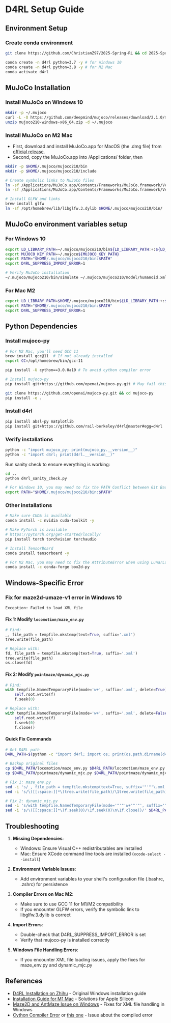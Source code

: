 # D4RL Setup Guide

## Environment Setup

### Create conda environment
```bash
git clone https://github.com/ChristianZ97/2025-Spring-RL && cd 2025-Spring-RL/HW1 # May 

conda create -n d4rl python=3.7 -y # for Windows 10
conda create -n d4rl python=3.8 -y # for M2 Mac
conda activate d4rl
```

## MuJoCo Installation

### Install MuJoCo on Windows 10
```bash
mkdir -p ~/.mujoco
curl -L -O https://github.com/deepmind/mujoco/releases/download/2.1.0/mujoco210-windows-x86_64.zip
unzip mujoco210-windows-x86_64.zip -d ~/.mujoco
```

### Install MuJoCo on M2 Mac
- First, download and install MuJoCo.app for MacOS (the .dmg file) from [official release](https://github.com/google-deepmind/mujoco/releases).
- Second, copy the MuJoCo.app into /Applications/ folder, then

```bash
mkdir -p $HOME/.mujoco/mujoco210/bin
mkdir -p $HOME/.mujoco/mujoco210/include

# Create symbolic links to MuJoCo files
ln -sf /Applications/MuJoCo.app/Contents/Frameworks/MuJoCo.framework/Versions/Current/Headers/ $HOME/.mujoco/mujoco210/include/
ln -sf /Applications/MuJoCo.app/Contents/Frameworks/MuJoCo.framework/Versions/Current/libmujoco.2.1.1.dylib $HOME/.mujoco/mujoco210/bin/libmujoco210.dylib

# Install GLFW and links
brew install glfw
ln -sf /opt/homebrew/lib/libglfw.3.dylib $HOME/.mujoco/mujoco210/bin/
```

## MuJoCo environment variables setup

### For Windows 10
```bash
export LD_LIBRARY_PATH=~/.mujoco/mujoco210/bin${LD_LIBRARY_PATH:+:${LD_LIBRARY_PATH}} 
export MUJOCO_KEY_PATH=~/.mujoco${MUJOCO_KEY_PATH}
export PATH="$HOME/.mujoco/mujoco210/bin:$PATH"
export D4RL_SUPPRESS_IMPORT_ERROR=1

# Verify MuJoCo installation
~/.mujoco/mujoco210/bin/simulate ~/.mujoco/mujoco210/model/humanoid.xml
```

### For Mac M2 
```bash
export LD_LIBRARY_PATH=$HOME/.mujoco/mujoco210/bin${LD_LIBRARY_PATH:+:${LD_LIBRARY_PATH}} 
export PATH="$HOME/.mujoco/mujoco210/bin:$PATH"
export D4RL_SUPPRESS_IMPORT_ERROR=1
```

## Python Dependencies

### Install mujoco-py
```bash
# For M2 Mac, you'll need GCC 11
brew install gcc@11  # If not already installed
export CC=/opt/homebrew/bin/gcc-11

pip install -U cython==3.0.0a10 # To avoid cython compiler error

# Install mujoco-py
pip install git+https://github.com/openai/mujoco-py.git # May fail this way

git clone https://github.com/openai/mujoco-py.git && cd mujoco-py
pip install -e .
```

### Install d4rl
```bash
pip install absl-py matplotlib
pip install git+https://github.com/rail-berkeley/d4rl@master#egg=d4rl
```

### Verify installations
```bash
python -c "import mujoco_py; print(mujoco_py.__version__)"
python -c "import d4rl; print(d4rl.__version__)"
```

Run sanity check to ensure everything is working:
```bash
cd ..
python d4rl_sanity_check.py

# For Windows 10, you may need to fix the PATH Conflict between Git Bash and Conda.
export PATH="$HOME/.mujoco/mujoco210/bin:$PATH"
```

### Other installations
```bash
# Make sure CUDA is available
conda install -c nvidia cuda-toolkit -y

# Make PyTorch is available
# https://pytorch.org/get-started/locally/
pip install torch torchvision torchaudio

# Install TensorBoard
conda install tensorboard -y

# For M2 Mac, you may need to fix the AttributeError when using LunarLander.
conda install -c conda-forge box2d-py
```

## Windows-Specific Error

### Fix for maze2d-umaze-v1 error in Windows 10
```
Exception: Failed to load XML file
```

#### Fix 1: Modify `locomotion/maze_env.py`
```python
# Find:
_, file_path = tempfile.mkstemp(text=True, suffix='.xml')
tree.write(file_path)

# Replace with:
fd, file_path = tempfile.mkstemp(text=True, suffix='.xml')
tree.write(file_path)
os.close(fd)
```

#### Fix 2: Modify `pointmaze/dynamic_mjc.py`
```python
# Find:
with tempfile.NamedTemporaryFile(mode='w+', suffix='.xml', delete=True) as f:
    self.root.write(f)
    f.seek(0)

# Replace with:
with tempfile.NamedTemporaryFile(mode='w+', suffix='.xml', delete=False) as f:
    self.root.write(f)
    f.seek(0)
    f.close()
```

#### Quick Fix Commands
```bash
# Get D4RL path
D4RL_PATH=$(python -c "import d4rl; import os; print(os.path.dirname(d4rl.__file__))")

# Backup original files
cp $D4RL_PATH/locomotion/maze_env.py $D4RL_PATH/locomotion/maze_env.py.bak
cp $D4RL_PATH/pointmaze/dynamic_mjc.py $D4RL_PATH/pointmaze/dynamic_mjc.py.bak

# Fix 1: maze_env.py
sed -i 's/_, file_path = tempfile.mkstemp(text=True, suffix='"'"'\.xml'"'"')/fd, file_path = tempfile.mkstemp(text=True, suffix='"'"'\.xml'"'"')/' $D4RL_PATH/locomotion/maze_env.py
sed -i 's/\([[:space:]]*\)tree.write(file_path)/\1tree.write(file_path)\n\1os.close(fd)/' $D4RL_PATH/locomotion/maze_env.py

# Fix 2: dynamic_mjc.py
sed -i 's/with tempfile.NamedTemporaryFile(mode='"'"'w+'"'"', suffix='"'"'\.xml'"'"', delete=True) as f:/with tempfile.NamedTemporaryFile(mode='"'"'w+'"'"', suffix='"'"'\.xml'"'"', delete=False) as f:/' $D4RL_PATH/pointmaze/dynamic_mjc.py
sed -i 's/\([[:space:]]*\)f.seek(0)/\1f.seek(0)\n\1f.close()/' $D4RL_PATH/pointmaze/dynamic_mjc.py
```

## Troubleshooting

1. **Missing Dependencies**:
   - Windows: Ensure Visual C++ redistributables are installed
   - Mac: Ensure XCode command line tools are installed (`xcode-select --install`)

2. **Environment Variable Issues**:
   - Add environment variables to your shell's configuration file (.bashrc, .zshrc) for persistence

3. **Compiler Errors on Mac M2**:
   - Make sure to use GCC 11 for M1/M2 compatibility
   - If you encounter GLFW errors, verify the symbolic link to libglfw.3.dylib is correct

4. **Import Errors**:
   - Double-check that D4RL_SUPPRESS_IMPORT_ERROR is set
   - Verify that mujoco-py is installed correctly

5. **Windows File Handling Errors**:
   - If you encounter XML file loading issues, apply the fixes for maze_env.py and dynamic_mjc.py

## References
- [D4RL Installation on Zhihu](https://zhuanlan.zhihu.com/p/434073300) - Original Windows installation guide
- [Installation Guide for M1 Mac](https://github.com/openai/mujoco-py/issues/682) - Solutions for Apple Silicon
- [Maze2D and AntMaze Issue on Windows](https://github.com/Farama-Foundation/D4RL/pull/148/commits/dcb5695f1d8919301f7c92a9c710c86d048e64fa) - Fixes for XML file handling in Windows
- [Cython Compiler Error](https://github.com/openai/mujoco-py/issues/786) or [this one](https://github.com/openai/mujoco-py/issues/773) - Issue about the compiled error
